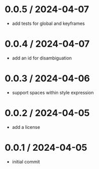 # 0.0.5 / 2024-04-07

- add tests for global and keyframes

# 0.0.4 / 2024-04-07

- add an id for disambiguation

# 0.0.3 / 2024-04-06

- support spaces within style expression

# 0.0.2 / 2024-04-05

- add a license

# 0.0.1 / 2024-04-05

- initial commit
